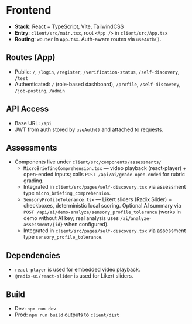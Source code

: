 # Frontend

- **Stack**: React + TypeScript, Vite, TailwindCSS
- **Entry**: `client/src/main.tsx`, root `<App />` in `client/src/App.tsx`
- **Routing**: `wouter` in `App.tsx`. Auth-aware routes via `useAuth()`.

## Routes (App)
- Public: `/`, `/login`, `/register`, `/verification-status`, `/self-discovery`, `/test`
- Authenticated: `/` (role-based dashboard), `/profile`, `/self-discovery`, `/job-posting`, `/admin`

## API Access
- Base URL: `/api`
- JWT from auth stored by `useAuth()` and attached to requests.

## Assessments
- Components live under `client/src/components/assessments/`
  - `MicroBriefingComprehension.tsx` — video playback (react-player) + open-ended inputs; calls `POST /api/ai/grade-open-ended` for rubric grading.
  - Integrated in `client/src/pages/self-discovery.tsx` via assessment type `micro_briefing_comprehension`.
  - `SensoryProfileTolerance.tsx` — Likert sliders (Radix Slider) + checkboxes, deterministic local scoring. Optional AI summary via `POST /api/ai/demo-analyze/sensory_profile_tolerance` (works in demo without AI key; real analysis uses `/ai/analyze-assessment/{id}` when configured).
  - Integrated in `client/src/pages/self-discovery.tsx` via assessment type `sensory_profile_tolerance`.

## Dependencies
- `react-player` is used for embedded video playback.
- `@radix-ui/react-slider` is used for Likert sliders.

## Build
- Dev: `npm run dev`
- Prod: `npm run build` outputs to `client/dist`
